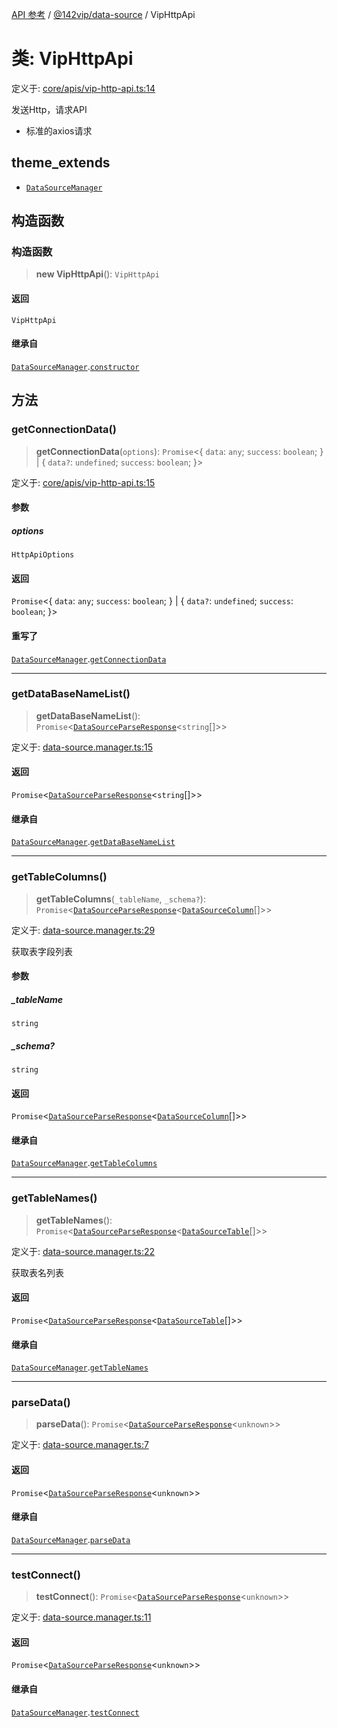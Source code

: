 [API 参考](../../../index.md) / [@142vip/data-source](../index.md) / VipHttpApi

# 类: VipHttpApi

定义于: [core/apis/vip-http-api.ts:14](https://github.com/142vip/core-x/blob/d59cdcda9f62fc93dcb0efb54c66772997c75711/packages/data-source/src/core/apis/vip-http-api.ts#L14)

发送Http，请求API
- 标准的axios请求

## theme_extends

- [`DataSourceManager`](DataSourceManager.md)

## 构造函数

### 构造函数

> **new VipHttpApi**(): `VipHttpApi`

#### 返回

`VipHttpApi`

#### 继承自

[`DataSourceManager`](DataSourceManager.md).[`constructor`](DataSourceManager.md#constructor)

## 方法

### getConnectionData()

> **getConnectionData**(`options`): `Promise`\<\{ `data`: `any`; `success`: `boolean`; \} \| \{ `data?`: `undefined`; `success`: `boolean`; \}\>

定义于: [core/apis/vip-http-api.ts:15](https://github.com/142vip/core-x/blob/d59cdcda9f62fc93dcb0efb54c66772997c75711/packages/data-source/src/core/apis/vip-http-api.ts#L15)

#### 参数

##### options

`HttpApiOptions`

#### 返回

`Promise`\<\{ `data`: `any`; `success`: `boolean`; \} \| \{ `data?`: `undefined`; `success`: `boolean`; \}\>

#### 重写了

[`DataSourceManager`](DataSourceManager.md).[`getConnectionData`](DataSourceManager.md#getconnectiondata)

***

### getDataBaseNameList()

> **getDataBaseNameList**(): `Promise`\<[`DataSourceParseResponse`](../interfaces/DataSourceParseResponse.md)\<`string`[]\>\>

定义于: [data-source.manager.ts:15](https://github.com/142vip/core-x/blob/d59cdcda9f62fc93dcb0efb54c66772997c75711/packages/data-source/src/data-source.manager.ts#L15)

#### 返回

`Promise`\<[`DataSourceParseResponse`](../interfaces/DataSourceParseResponse.md)\<`string`[]\>\>

#### 继承自

[`DataSourceManager`](DataSourceManager.md).[`getDataBaseNameList`](DataSourceManager.md#getdatabasenamelist)

***

### getTableColumns()

> **getTableColumns**(`_tableName`, `_schema?`): `Promise`\<[`DataSourceParseResponse`](../interfaces/DataSourceParseResponse.md)\<[`DataSourceColumn`](../interfaces/DataSourceColumn.md)[]\>\>

定义于: [data-source.manager.ts:29](https://github.com/142vip/core-x/blob/d59cdcda9f62fc93dcb0efb54c66772997c75711/packages/data-source/src/data-source.manager.ts#L29)

获取表字段列表

#### 参数

##### \_tableName

`string`

##### \_schema?

`string`

#### 返回

`Promise`\<[`DataSourceParseResponse`](../interfaces/DataSourceParseResponse.md)\<[`DataSourceColumn`](../interfaces/DataSourceColumn.md)[]\>\>

#### 继承自

[`DataSourceManager`](DataSourceManager.md).[`getTableColumns`](DataSourceManager.md#gettablecolumns)

***

### getTableNames()

> **getTableNames**(): `Promise`\<[`DataSourceParseResponse`](../interfaces/DataSourceParseResponse.md)\<[`DataSourceTable`](../interfaces/DataSourceTable.md)[]\>\>

定义于: [data-source.manager.ts:22](https://github.com/142vip/core-x/blob/d59cdcda9f62fc93dcb0efb54c66772997c75711/packages/data-source/src/data-source.manager.ts#L22)

获取表名列表

#### 返回

`Promise`\<[`DataSourceParseResponse`](../interfaces/DataSourceParseResponse.md)\<[`DataSourceTable`](../interfaces/DataSourceTable.md)[]\>\>

#### 继承自

[`DataSourceManager`](DataSourceManager.md).[`getTableNames`](DataSourceManager.md#gettablenames)

***

### parseData()

> **parseData**(): `Promise`\<[`DataSourceParseResponse`](../interfaces/DataSourceParseResponse.md)\<`unknown`\>\>

定义于: [data-source.manager.ts:7](https://github.com/142vip/core-x/blob/d59cdcda9f62fc93dcb0efb54c66772997c75711/packages/data-source/src/data-source.manager.ts#L7)

#### 返回

`Promise`\<[`DataSourceParseResponse`](../interfaces/DataSourceParseResponse.md)\<`unknown`\>\>

#### 继承自

[`DataSourceManager`](DataSourceManager.md).[`parseData`](DataSourceManager.md#parsedata)

***

### testConnect()

> **testConnect**(): `Promise`\<[`DataSourceParseResponse`](../interfaces/DataSourceParseResponse.md)\<`unknown`\>\>

定义于: [data-source.manager.ts:11](https://github.com/142vip/core-x/blob/d59cdcda9f62fc93dcb0efb54c66772997c75711/packages/data-source/src/data-source.manager.ts#L11)

#### 返回

`Promise`\<[`DataSourceParseResponse`](../interfaces/DataSourceParseResponse.md)\<`unknown`\>\>

#### 继承自

[`DataSourceManager`](DataSourceManager.md).[`testConnect`](DataSourceManager.md#testconnect)

